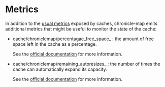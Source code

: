 Metrics
=============

In addition to the [usual metrics](https://gerrit-review.googlesource.com/Documentation/metrics.html#_caches)
exposed by caches, chronicle-map emits additional metrics that might be useful
to monitor the state of the cache:

* cache/chroniclemap/percentagae_free_space_<cache-name>
  : the amount of free space left in the cache as a percentage.

  See the [official documentation](https://javadoc.io/static/net.openhft/chronicle-map/3.20.83/net/openhft/chronicle/map/ChronicleMap.html#percentageFreeSpace--)
  for more information.

* cache/chroniclemap/remaining_autoresizes_<cache-name>
  : the number of times the cache can automatically expand its capacity.

  See the [official documentation](https://javadoc.io/static/net.openhft/chronicle-map/3.20.83/net/openhft/chronicle/map/ChronicleMap.html#remainingAutoResizes--)
  for more information.